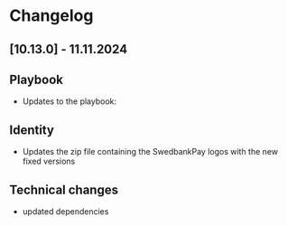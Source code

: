 # Changelog

## \[10.13.0\] - 11.11.2024

## Playbook

- Updates to the playbook:

## Identity

- Updates the zip file containing the SwedbankPay logos with the new fixed versions

## Technical changes

- updated dependencies
